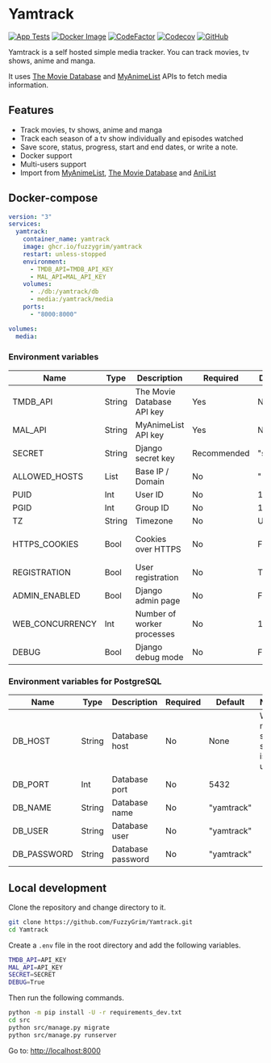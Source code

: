 # Yamtrack

[![App Tests](https://github.com/FuzzyGrim/Yamtrack/actions/workflows/app-tests.yml/badge.svg)](https://github.com/FuzzyGrim/Yamtrack/actions/workflows/app-tests.yml)
[![Docker Image](https://github.com/FuzzyGrim/Yamtrack/actions/workflows/docker-image.yml/badge.svg)](https://github.com/FuzzyGrim/Yamtrack/actions/workflows/docker-image.yml)
[![CodeFactor](https://www.codefactor.io/repository/github/fuzzygrim/yamtrack/badge)](https://www.codefactor.io/repository/github/fuzzygrim/yamtrack)
[![Codecov](https://codecov.io/github/FuzzyGrim/Yamtrack/branch/dev/graph/badge.svg?token=PWUG660120)](https://codecov.io/github/FuzzyGrim/Yamtrack)
[![GitHub](https://img.shields.io/badge/license-GPL--3.0-blue)](https://github.com/FuzzyGrim/Yamtrack/blob/main/LICENSE)

Yamtrack is a self hosted simple media tracker. You can track movies, tv shows, anime and manga.

It uses [The Movie Database](https://www.themoviedb.org/) and [MyAnimeList](https://myanimelist.net/) APIs to fetch media information.


## Features

- Track movies, tv shows, anime and manga
- Track each season of a tv show individually and episodes watched
- Save score, status, progress, start and end dates, or write a note.
- Docker support
- Multi-users support
- Import from [MyAnimeList](https://myanimelist.net/), [The Movie Database](https://www.themoviedb.org/) and [AniList](https://anilist.co/)


## Docker-compose

```yml
version: "3"
services:
  yamtrack:
    container_name: yamtrack
    image: ghcr.io/fuzzygrim/yamtrack
    restart: unless-stopped
    environment:
      - TMDB_API=TMDB_API_KEY
      - MAL_API=MAL_API_KEY
    volumes:
      - ./db:/yamtrack/db
      - media:/yamtrack/media
    ports:
      - "8000:8000"

volumes:
  media:
```

### Environment variables

| Name            |  Type       | Description                | Required     | Default    | Notes                                 |
| --------------- | ----------- | -------------------------- | ------------ | ---------- | ------------------------------------- |
| TMDB_API        | String      | The Movie Database API key | Yes          | None       | Required for movies and tv shows      |
| MAL_API         | String      | MyAnimeList API key        | Yes          | None       | Required for anime and manga          |
| SECRET          | String      | Django secret key          | Recommended  | "secret"   | [SECRET_KEY](https://docs.djangoproject.com/en/4.2/ref/settings/#secret-key)                                      |
| ALLOWED_HOSTS   | List        | Base IP / Domain           | No           | "*"        | [ALLOWED_HOSTS](https://docs.djangoproject.com/en/4.1/ref/settings/#allowed-hosts)   |
| PUID            | Int         | User ID                    | No           | 1000       |                                       |
| PGID            | Int         | Group ID                   | No           | 1000       |                                       |
| TZ              | String      | Timezone                   | No           | UTC        |                                       |
| HTTPS_COOKIES   | Bool        | Cookies over HTTPS         | No           | False      | [SESSION_COOKIE_SECURE](https://docs.djangoproject.com/en/4.1/ref/settings/#std-setting-SESSION_COOKIE_SECURE) and [CSRF_COOKIE_SECURE](https://docs.djangoproject.com/en/4.1/ref/settings/#std-setting-CSRF_COOKIE_SECURE)|
| REGISTRATION    | Bool        | User registration          | No           | True       |                                       |
| ADMIN_ENABLED   | Bool        | Django admin page          | No           | False      |                                       |
| WEB_CONCURRENCY | Int         | Number of worker processes | No           | 1          | [Recommend (2 x $num_cores) + 1](https://docs.gunicorn.org/en/latest/design.html#how-many-workers)        |
| DEBUG           | Bool        | Django debug mode          | No           | False      |                                       |


### Environment variables for PostgreSQL

| Name           |  Type       | Description                | Required     | Default    | Notes                                 |
| -------------- | ----------- | -------------------------- | ------------ | ---------- | ------------------------------------- |
| DB_HOST        | String      | Database host              | No           | None       | When not set, sqlite is used          |
| DB_PORT        | Int         | Database port              | No           | 5432       |                                       |
| DB_NAME        | String      | Database name              | No           |"yamtrack"  |                                       |
| DB_USER        | String      | Database user              | No           |"yamtrack"  |                                       |
| DB_PASSWORD    | String      | Database password          | No           |"yamtrack"  |                                       |


## Local development

Clone the repository and change directory to it.

```bash
git clone https://github.com/FuzzyGrim/Yamtrack.git
cd Yamtrack
```

Create a `.env` file in the root directory and add the following variables.

```bash
TMDB_API=API_KEY
MAL_API=API_KEY
SECRET=SECRET
DEBUG=True
```

Then run the following commands.

```bash
python -m pip install -U -r requirements_dev.txt
cd src
python src/manage.py migrate
python src/manage.py runserver
```

Go to: [http://localhost:8000](http://localhost:8000)
